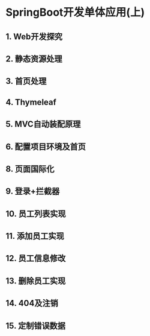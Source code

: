 # SpringBoot开发单体应用(上)

## 1. Web开发探究

## 2. 静态资源处理

## 3. 首页处理

## 4. Thymeleaf



## 5. MVC自动装配原理



## 6. 配置项目环境及首页



## 8. 页面国际化



## 9. 登录+拦截器



## 10. 员工列表实现



## 11. 添加员工实现



## 12. 员工信息修改



## 13. 删除员工实现



## 14. 404及注销



## 15. 定制错误数据

